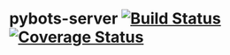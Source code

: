 # pybots-server [![Build Status](https://travis-ci.org/spseol/pybots-server.svg?branch=master)](https://travis-ci.org/spseol/pybots-server) [![Coverage Status](https://coveralls.io/repos/spseol/pybots-server/badge.svg?branch=master&service=github)](https://coveralls.io/github/spseol/pybots-server?branch=master)

